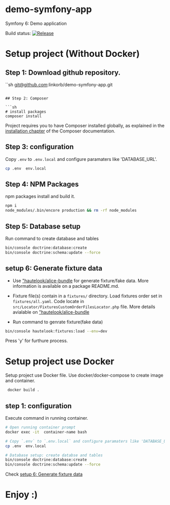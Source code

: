 # demo-symfony-app

Symfony 6: Demo application

Build status: [![Release](https://github.com/linkorb/demo-symfony-app/actions/workflows/release.yaml/badge.svg)](https://github.com/linkorb/demo-symfony-app/actions/workflows/release.yaml)

# Setup project (Without Docker)

## Step 1: Download github repository.

``sh
git@github.com:linkorb/demo-symfony-app.git
```

## Step 2: Composer

```sh
# install packages
composer install
```
Project requires you to have Composer installed globally, as explained
in the [installation chapter](https://getcomposer.org/doc/00-intro.md)
of the Composer documentation.

## Step 3: configuration
Copy `.env` to `.env.local` and configure paramaters like 'DATABASE_URL'.

```sh
cp .env  env.local
```
## Step 4: NPM Packages
npm packages install and build it.

```sh
npm i
node_modules/.bin/encore production && rm -rf node_modules
```
## Step 5: Database setup
Run command to create database and tables

```sh
bin/console doctrine:database:create
bin/console doctrine:schema:update --force
```

## setup 6: Generate fixture data

* Use ["hautelook/alice-bundle](https://github.com/theofidry/AliceBundle) for generate fixture/fake data.  More information is available on a package README.md.
* Fixture file(s) contain in a `fixtures/` directory. Load fixtures order set in `fixtures/all.yaml`.  Code locate in `src/Locator/FixturesCustomOrderFilesLocator.php` file.  More details avialable on ["hautelook/alice-bundle](https://github.com/theofidry/AliceBundle/blob/master/doc/advanced-usage.md#load-fixtures-in-a-specific-order)

* Run command to genrate fixture(fake data)

```sh
bin/console hautelook:fixtures:load --env=dev
```

Press 'y' for furthure process.


# Setup project use Docker
Setup project use Docker file. Use docker/docker-compose to create image and container.

```sh
 docker build .
```

## step 1: configuration
Execute command in running container.

```sh
# Open running container prompt
docker exec -it  container-name bash

# Copy `.env` to `.env.local` and configure paramaters like 'DATABASE_URL'.
cp .env  env.local

# Database setup: create databse and tables
bin/console doctrine:database:create
bin/console doctrine:schema:update --force
```

Check [setup 6: Generate fixture data](https://github.com/linkorb/demo-symfony-app#setup-6-generate-fixture-data)

# Enjoy :)

